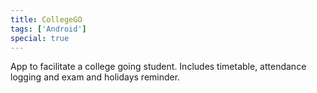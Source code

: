 ```yaml
---
title: CollegeGO
tags: ['Android']
special: true
---
```

App to facilitate a college going student. Includes timetable, attendance logging and exam and holidays reminder.